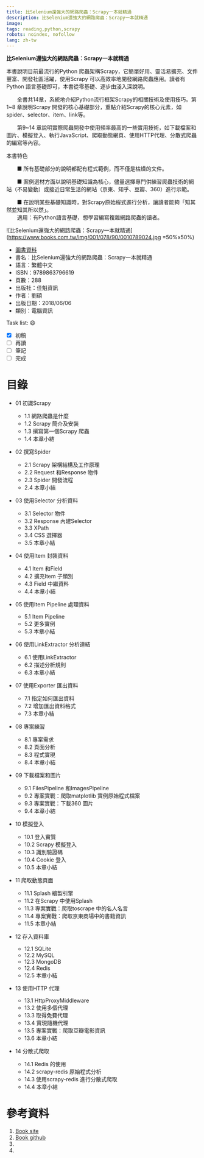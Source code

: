 ```yaml
---
title: 比Selenium還強大的網路爬蟲：Scrapy一本就精通
description: 比Selenium還強大的網路爬蟲：Scrapy一本就精通
image: 
tags: reading,python,scrapy
robots: noindex, nofollow
lang: zh-tw
---
```


**比Selenium還強大的網路爬蟲：Scrapy一本就精通**


本書說明目前最流行的Python 爬蟲架構Scrapy，它簡單好用、靈活易擴充、文件豐富、開發社區活躍，使用Scrapy 可以高效率地開發網路爬蟲應用。讀者有Python 語言基礎即可，本書從零基礎、逐步由淺入深說明。

　　全書共14章，系統地介紹Python流行框架Scrapy的相關技術及使用技巧。第1~8 章說明Scrapy 開發的核心基礎部分，重點介紹Scrapy的核心元素，如spider、selector、item、link等。

　　第9~14 章說明實際爬蟲開發中使用頻率最高的一些實用技術，如下載檔案和圖片、模擬登入、執行JavaScript、爬取動態網頁、使用HTTP代理、分散式爬蟲的編寫等內容。

本書特色

　　■ 所有基礎部分的說明都配有程式範例，而不僅是枯燥的文件。

　　■ 案例選材方面以說明基礎知識為核心，儘量選擇專門供練習爬蟲技術的網站（不易變動）或接近日常生活的網站（京東、知乎、豆瓣、360）進行示範。

　　■ 在說明某些基礎知識時，對Scrapy原始程式進行分析，讓讀者能夠「知其然並知其所以然」。     
　　適用：有Python語言基礎，想學習編寫複雜網路爬蟲的讀者。
<!--more-->


![比Selenium還強大的網路爬蟲：Scrapy一本就精通](https://www.books.com.tw/img/001/078/90/0010789024.jpg =50%x50%)
* [圖書資料](http://www.books.com.tw/products/0010789024)
* 書名：比Selenium還強大的網路爬蟲：Scrapy一本就精通
* 語言：繁體中文
* ISBN：9789863796619
* 頁數：288
* 出版社：佳魁資訊
* 作者：劉碩
* 出版日期：2018/06/06
* 類別：電腦資訊

 
Task list: :smile:

- [x] 初稿
- [ ] 再讀
- [ ] 筆記
- [ ] 完成

# 目錄

* 01  初識Scrapy    
    * 1.1 網路爬蟲是什麼
    * 1.2 Scrapy 簡介及安裝
    * 1.3 撰寫第一個Scrapy 爬蟲
    * 1.4 本章小結 
 
* 02  撰寫Spider     
    * 2.1 Scrapy 架構結構及工作原理
    * 2.2 Request 和Response 物件
    * 2.3 Spider 開發流程
    * 2.4 本章小結 
 
* 03  使用Selector 分析資料 
    * 3.1 Selector 物件
    * 3.2 Response 內建Selector    
    * 3.3 XPath
    * 3.4 CSS 選擇器
    * 3.5 本章小結 
 
* 04  使用Item 封裝資料       
    * 4.1 Item 和Field
    * 4.2 擴充Item 子類別
    * 4.3 Field 中繼資料
    * 4.4 本章小結 
 
* 05  使用Item Pipeline 處理資料 
    * 5.1 Item Pipeline
    * 5.2 更多實例
    * 5.3 本章小結 
 
* 06  使用LinkExtractor 分析連結      
    * 6.1 使用LinkExtractor
    * 6.2 描述分析規則
    * 6.3 本章小結 
 
* 07  使用Exporter 匯出資料       
    * 7.1 指定如何匯出資料  
    * 7.2 增加匯出資料格式
    * 7.3 本章小結 
 
* 08  專案練習
    * 8.1 專案需求
    * 8.2 頁面分析
    * 8.3 程式實現
    * 8.4 本章小結 
 
* 09 下載檔案和圖片
    * 9.1 FilesPipeline 和ImagesPipeline
    * 9.2 專案實戰：爬取matplotlib 實例原始程式檔案
    * 9.3 專案實戰：下載360 圖片
    * 9.4 本章小結 
 
* 10  模擬登入
    * 10.1 登入實質
    * 10.2 Scrapy 模擬登入
    * 10.3 識別驗證碼
    * 10.4 Cookie 登入
    * 10.5 本章小結
     
* 11 爬取動態頁面
    * 11.1 Splash 繪製引擎
    * 11.2 在Scrapy 中使用Splash
    * 11.3 專案實戰：爬取toscrape 中的名人名言
    * 11.4 專案實戰：爬取京東商場中的書籍資訊
    * 11.5 本章小結
 
* 12  存入資料庫
    * 12.1 SQLite
    * 12.2 MySQL   
    * 12.3 MongoDB
    * 12.4 Redis
    * 12.5 本章小結

* 13  使用HTTP 代理
    * 13.1 HttpProxyMiddleware
    * 13.2 使用多個代理
    * 13.3 取得免費代理
    * 13.4 實現隨機代理
    * 13.5 專案實戰：爬取豆瓣電影資訊
    * 13.6 本章小結

* 14  分散式爬取
    * 14.1 Redis 的使用
    * 14.2 scrapy-redis 原始程式分析
    * 14.3 使用scrapy-redis 進行分散式爬取
    * 14.4 本章小結


 
# 參考資料
1. [Book site]()
2. [Book github]()
3. []()
4. []()



[google]: https://www.google.com "Search Engine"